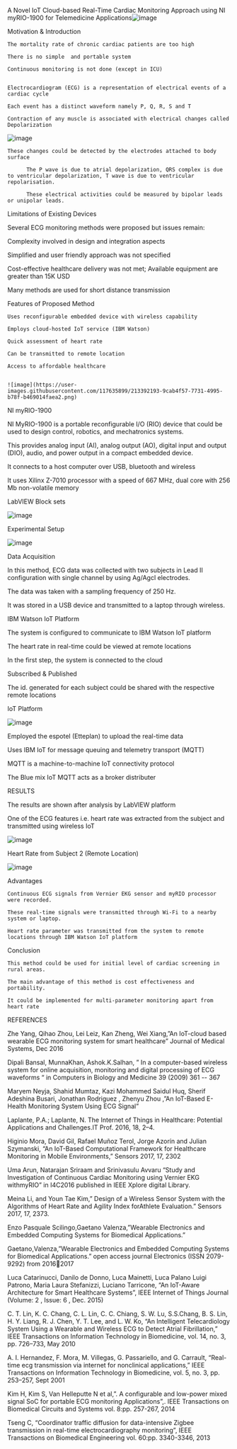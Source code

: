 A Novel IoT Cloud-based Real-Time Cardiac Monitoring Approach using NI myRIO-1900 for Telemedicine Applications![image](https://user-images.githubusercontent.com/117635899/213390861-75ee45e9-cb32-489d-82ed-f68f9a626e92.png)

Motivation & Introduction 

    The mortality rate of chronic cardiac patients are too high

    There is no simple  and portable system

    Continuous monitoring is not done (except in ICU)


    Electrocardiogram (ECG) is a representation of electrical events of a cardiac cycle

    Each event has a distinct waveform namely P, Q, R, S and T

    Contraction of any muscle is associated with electrical changes called Depolarization

![image](https://user-images.githubusercontent.com/117635899/213391118-618e259b-c183-4fef-85ab-deee05024654.png)

      
    These changes could be detected by the electrodes attached to body surface
          
          The P wave is due to atrial depolarization, QRS complex is due to ventricular depolarization, T wave is due to ventricular repolarisation.
          
          These electrical activities could be measured by bipolar leads or unipolar leads.
  
  Limitations of Existing Devices
  
  Several ECG monitoring methods were proposed but issues remain: 
  
  Complexity involved in design and integration aspects
  
  Simplified and user friendly approach was not specified

  Cost-effective healthcare delivery was not met; Available equipment are greater than 15K USD
  
  Many methods are used for short distance  transmission

Features of Proposed Method

    Uses reconfigurable embedded device with wireless capability
    
    Employs cloud-hosted IoT service (IBM Watson) 
    
    Quick assessment of heart rate
    
    Can be transmitted to remote location
    
    Access to affordable healthcare
    
    
    ![image](https://user-images.githubusercontent.com/117635899/213392193-9cab4f57-7731-4995-b78f-b469014faea2.png)

NI myRIO-1900

  NI MyRIO-1900 is a portable reconfigurable I/O (RIO) device that could be used to design control, robotics, and mechatronics systems.

  This provides analog input (AI), analog output (AO), digital input and output (DIO), audio, and power output in a compact embedded device.

  It connects to a host computer over USB, bluetooth and wireless

  It uses Xilinx Z-7010 processor with a speed of 667 MHz, dual core with 256 Mb non-volatile memory

LabVIEW Block sets

![image](https://user-images.githubusercontent.com/117635899/213392476-f7546bbe-3b83-4f18-9a58-63c5e3c28247.png)

Experimental Setup


![image](https://user-images.githubusercontent.com/117635899/213392674-d7da9ff8-833f-4325-905c-22f65c0d1ced.png)


Data Acquisition

  In this method, ECG data was collected with two subjects in Lead II configuration with single channel by using Ag/Agcl electrodes.

  The data was taken with a sampling frequency of 250 Hz.

  It was stored in a USB device and transmitted to a laptop through wireless.

IBM Watson IoT Platform

The system is configured to communicate to IBM Watson IoT platform

The heart rate in real-time could be viewed at remote locations

In the first step, the system is connected to the cloud

Subscribed & Published

The id. generated for each subject could be shared with the respective remote locations

IoT Platform

![image](https://user-images.githubusercontent.com/117635899/213393168-5d2cebaf-07b1-4a88-91e2-9b41aec269fa.png)

Employed the espotel (Etteplan) to upload the real-time data

Uses IBM IoT for message queuing and telemetry transport (MQTT)

MQTT is a machine-to-machine IoT connectivity protocol

The Blue mix IoT MQTT acts as a broker distributer

RESULTS

The results are shown after analysis by LabVIEW platform

One of the ECG features i.e. heart rate was extracted from the subject and transmitted using wireless IoT


![image](https://user-images.githubusercontent.com/117635899/213393422-196ddef2-cf96-4bf6-bbfe-c799ef062c54.png)

Heart Rate from Subject 2 (Remote Location)

![image](https://user-images.githubusercontent.com/117635899/213393457-c4c930fe-2b98-4c1f-b7e9-6f70cef6689d.png)


Advantages

    Continuous ECG signals from Vernier EKG sensor and myRIO processor were recorded.

    These real-time signals were transmitted through Wi-Fi to a nearby system or laptop.

    Heart rate parameter was transmitted from the system to remote locations through IBM Watson IoT platform

    
Conclusion
    
    This method could be used for initial level of cardiac screening in rural areas.

    The main advantage of this method is cost effectiveness and portability.

    It could be implemented for multi-parameter monitoring apart from heart rate



REFERENCES

Zhe Yang, Qihao Zhou, Lei Leiz, Kan Zheng, Wei Xiang,”An IoT-cloud based wearable ECG monitoring system for smart healthcare” Journal of Medical Systems, Dec 2016

Dipali Bansal, MunnaKhan, Ashok.K.Salhan, ” In a computer-based wireless system for online acquisition, monitoring and digital processing of ECG waveforms “ in Computers in Biology and Medicine 39 (2009) 361 -- 367

Maryem Neyja, Shahid Mumtaz, Kazi Mohammed Saidul Huq, Sherif Adeshina Busari, Jonathan Rodriguez , Zhenyu Zhou ,”An IoT-Based E-Health Monitoring System Using ECG Signal”

Laplante, P.A.; Laplante, N. The Internet of Things in Healthcare:  Potential Applications and Challenges.IT Prof. 2016, 18, 2–4.

Higinio Mora, David Gil, Rafael Muñoz Terol, Jorge Azorín and Julian Szymanski, “An IoT-Based Computational Framework for Healthcare Monitoring in Mobile Environments,” Sensors 2017, 17, 2302

Uma Arun, Natarajan Sriraam and Srinivasulu Avvaru “Study and     Investigation of Continuous Cardiac  Monitoring using Vernier EKG withmyRIO” in I4C2016 published in IEEE Xplore digital Library.

Meina Li, and Youn Tae Kim,” Design of a Wireless Sensor System with the Algorithms of Heart Rate and Agility Index forAthlete Evaluation.” Sensors 2017, 17, 2373.

Enzo Pasquale Scilingo,Gaetano Valenza,”Wearable Electronics and Embedded Computing Systems for Biomedical Applications.”

Gaetano,Valenza,”Wearable Electronics and Embedded Computing Systems for Biomedical Applications.” open access journal Electronics (ISSN 2079-9292) from 2016􀈮2017

Luca Catarinucci, Danilo de Donno, Luca Mainetti, Luca Palano Luigi Patrono, Maria Laura Stefanizzi, Luciano Tarricone, “An IoT-Aware Architecture for Smart Healthcare Systems”, IEEE Internet of Things Journal (Volume: 2 , Issue: 6 , Dec. 2015)

C. T. Lin, K. C. Chang, C. L. Lin, C. C. Chiang, S. W. Lu, S.S.Chang, B. S. Lin, H. Y. Liang, R. J. Chen, Y. T. Lee, and L. W. Ko, “An Intelligent Telecardiology System Using a Wearable and Wireless ECG to Detect Atrial Fibrillation,” IEEE Transactions on Information Technology in Biomedicine, vol. 14, no. 3, pp. 726–733, May 2010

A. I. Hernandez, F. Mora, M. Villegas, G. Passariello, and G. Carrault, “Real-time ecg transmission via internet for nonclinical applications,” IEEE Transactions on Information Technology in Biomedicine, vol. 5, no. 3, pp. 253–257, Sept 2001

Kim H, Kim S, Van Helleputte N et al,”. A configurable and low-power mixed signal SoC for portable ECG monitoring Applications”,. IEEE Transactions on Biomedical Circuits and Systems vol. 8:pp. 257-267, 2014

Tseng C, “Coordinator traffic diffusion for data-intensive Zigbee transmission in real-time electrocardiography monitoring”, IEEE Transactions on Biomedical Engineering vol. 60:pp. 3340-3346, 2013














